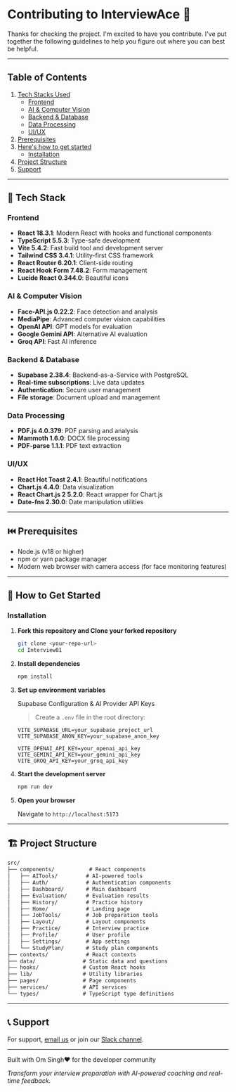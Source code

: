 # Contributing to InterviewAce 🚀

Thanks for checking the project.  I'm excited to have you contribute.
I've put together the following guidelines to help you figure out where you can best be helpful.

---

## Table of Contents

1. [Tech Stacks Used](#-tech-stack)
    - [Frontend](#frontend)
    - [AI & Computer Vision](#ai--computer-vision)
    - [Backend & Database](#backend--database)
    - [Data Processing](#data-processing)
    - [UI/UX](#uiux)
2. [Prerequisites](#️-prerequisites)
3. [Here's how to get started](#-how-to-get-started)
    - [Installation](#installation)
4. [Project Structure](#️-project-structure)
5. [Support](#-support)

---

## 📌 Tech Stack

### Frontend

- **React 18.3.1**: Modern React with hooks and functional components
- **TypeScript 5.5.3**: Type-safe development
- **Vite 5.4.2**: Fast build tool and development server
- **Tailwind CSS 3.4.1**: Utility-first CSS framework
- **React Router 6.20.1**: Client-side routing
- **React Hook Form 7.48.2**: Form management
- **Lucide React 0.344.0**: Beautiful icons

### AI & Computer Vision

- **Face-API.js 0.22.2**: Face detection and analysis
- **MediaPipe**: Advanced computer vision capabilities
- **OpenAI API**: GPT models for evaluation
- **Google Gemini API**: Alternative AI evaluation
- **Groq API**: Fast AI inference

### Backend & Database

- **Supabase 2.38.4**: Backend-as-a-Service with PostgreSQL
- **Real-time subscriptions**: Live data updates
- **Authentication**: Secure user management
- **File storage**: Document upload and management

### Data Processing

- **PDF.js 4.0.379**: PDF parsing and analysis
- **Mammoth 1.6.0**: DOCX file processing
- **PDF-parse 1.1.1**: PDF text extraction

### UI/UX

- **React Hot Toast 2.4.1**: Beautiful notifications
- **Chart.js 4.4.0**: Data visualization
- **React Chart.js 2 5.2.0**: React wrapper for Chart.js
- **Date-fns 2.30.0**: Date manipulation utilities

---

## ⏮️ Prerequisites

- Node.js (v18 or higher)
- npm or yarn package manager
- Modern web browser with camera access (for face monitoring features)

---

## 🚀 How to Get Started

### Installation

1. **Fork this repository and Clone your forked repository**

   ```bash
   git clone <your-repo-url>
   cd Interview01
   ```

2. **Install dependencies**

   ```bash
   npm install
   ```

3. **Set up environment variables**

   Supabase Configuration & AI Provider API Keys
   >Create a `.env` file in the root directory:

    ```env
    VITE_SUPABASE_URL=your_supabase_project_url
    VITE_SUPABASE_ANON_KEY=your_supabase_anon_key

    VITE_OPENAI_API_KEY=your_openai_api_key
    VITE_GEMINI_API_KEY=your_gemini_api_key
    VITE_GROQ_API_KEY=your_groq_api_key
    ```

4. **Start the development server**

   ```bash
   npm run dev
   ```

5. **Open your browser**

    Navigate to `http://localhost:5173`

---

## 🏗️ Project Structure

```txt
src/
├── components/           # React components
│   ├── AITools/         # AI-powered tools
│   ├── Auth/            # Authentication components
│   ├── Dashboard/       # Main dashboard
│   ├── Evaluation/      # Evaluation results
│   ├── History/         # Practice history
│   ├── Home/            # Landing page
│   ├── JobTools/        # Job preparation tools
│   ├── Layout/          # Layout components
│   ├── Practice/        # Interview practice
│   ├── Profile/         # User profile
│   ├── Settings/        # App settings
│   └── StudyPlan/       # Study plan components
├── contexts/            # React contexts
├── data/               # Static data and questions
├── hooks/              # Custom React hooks
├── lib/                # Utility libraries
├── pages/              # Page components
├── services/           # API services
└── types/              # TypeScript type definitions
```

---

## 📞 Support

For support, [email us](mailto:support@interviewace.com) or join our [Slack channel](https://your-slack-channel-link).

---

Built with Om Singh❤️ for the developer community

*Transform your interview preparation with AI-powered coaching and real-time feedback.*
